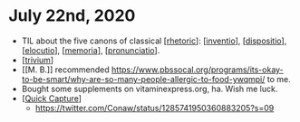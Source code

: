 # July 22nd, 2020
- TIL about the five canons of classical [[rhetoric]]: [[inventio]], [[dispositio]], [[elocutio]], [[memoria]], [[pronunciatio]].
- [[trivium]]
- [[M. B.]] recommended https://www.pbssocal.org/programs/its-okay-to-be-smart/why-are-so-many-people-allergic-to-food-ywqmpi/ to me.
- Bought some supplements on vitaminexpress.org, ha. Wish me luck.
- [[Quick Capture]]
    - https://twitter.com/Conaw/status/1285741950360883205?s=09



[//begin]: # "Autogenerated link references for markdown compatibility"
[rhetoric]: ../rhetoric.md "Rhetoric"
[inventio]: ../inventio.md "Inventio"
[dispositio]: ../dispositio.md "Dispositio"
[elocutio]: ../elocutio.md "Elocutio"
[memoria]: ../memoria.md "Memoria"
[pronunciatio]: ../pronunciatio.md "Pronunciatio"
[trivium]: ../trivium.md "Trivium"
[Quick Capture]: ../quick-capture.md "Quick Capture"
[//end]: # "Autogenerated link references"